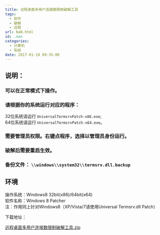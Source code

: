 ```yaml
---
title: 远程桌面多用户连接数限制破解工具
tags:
  - 软件
  - 破解
  - 远程
url: NaN.html
id: .nan
categories:
  - 计算机
  - 系统
date: 2017-01-18 09:35:00
---
```


说明：
---

### 可以在正常模式下操作。

### 请根据你的系统运行对应的程序：

32位系统请运行 `UniversalTermsrvPatch-x86.exe`;  
64位系统请运行 `UniversalTermsrvPatch-x64.exe`。

### 需要管理员权限。右键点程序，选择以管理员身份运行。

### 破解后需要重启生效。

### 备份文件： `\\windows\\system32\\termsrv.dll.backup`

环境
--

操作系统：Windows8 32bit(x86)/64bit(x64)  
软件名称：Windows 8 Patcher  
注：作用同上针对Windows8（XP/Vista/7请使用Universal Termsrv.dll Patch）

下载地址：

[远程桌面多用户连接数限制破解工具.zip](https://blog.menhood.wang/usr/uploads/2018/07/789776028.zip)